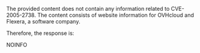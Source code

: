 The provided content does not contain any information related to CVE-2005-2738. The content consists of website information for OVHcloud and Flexera, a software company.

Therefore, the response is:

NOINFO